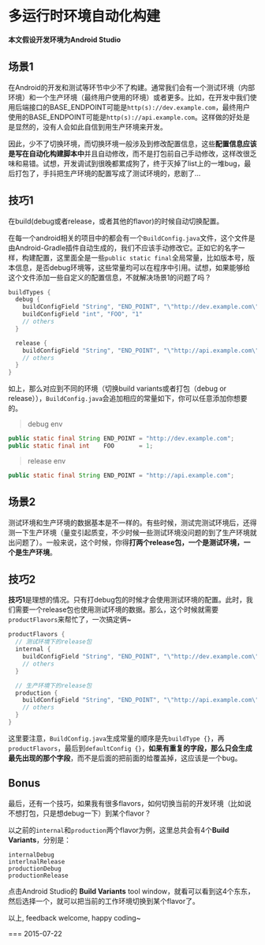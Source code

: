 多运行时环境自动化构建
===

**本文假设开发环境为Android Studio**

## 场景1
在Android的开发和测试等环节中少不了构建。通常我们会有一个测试环境（内部环境）和一个生产环境（最终用户使用的环境）或者更多。比如，在开发中我们使用后端接口的BASE_ENDPOINT可能是``http(s)://dev.example.com``，最终用户使用的BASE_ENDPOINT可能是``http(s)://api.example.com``。这样做的好处是是显然的，没有人会如此自信到用生产环境来开发。

因此，少不了切换环境，而切换环境一般涉及到修改配置信息，这些**配置信息应该是写在自动化构建脚本中**并且自动修改，而不是打包前自己手动修改，这样改很乏味和易错。试想，开发调试到很晚都累成狗了，终于灭掉了list上的一堆bug，最后打包了，手抖把生产环境的配置写成了测试环境的，悲剧了...

## 技巧1
在build(debug或者release，或者其他的flavor)的时候自动切换配置。

在每一个android相关的项目中的都会有一个``BuildConfig.java``文件，这个文件是由Android-Gradle插件自动生成的，我们不应该手动修改它。正如它的名字一样，构建配置，这里面全是一些``public static final``全局常量，比如版本号，版本信息，是否debug环境等，这些常量均可以在程序中引用。试想，如果能够给这个文件添加一些自定义的配置信息，不就解决场景1的问题了吗？

```groovy
buildTypes {
  debug {
    buildConfigField "String", "END_POINT", "\"http://dev.example.com\""
    buildConfigField "int", "FOO", "1"
    // others
  }

  release {
    buildConfigField "String", "END_POINT", "\"http://api.example.com\""
    // others
  }
}
```

如上，那么对应到不同的环境（切换build variants或者打包（debug or release）），``BuildConfig.java``会追加相应的常量如下，你可以任意添加你想要的。

> debug env

```java
public static final String END_POINT = "http://dev.example.com";
public static final int    FOO       = 1;
```

> release env

```java
public static final String END_POINT = "http://api.example.com";
```

## 场景2
测试环境和生产环境的数据基本是不一样的。有些时候，测试完测试环境后，还得测一下生产环境（量变引起质变，不少时候一些测试环境没问题的到了生产环境就出问题了）。一般来说，这个时候，你得**打两个release包，一个是测试环境，一个是生产环境**。

## 技巧2
**技巧1**是理想的情况。只有打debug包的时候才会使用测试环境的配置。此时，我们需要一个release包也使用测试环境的数据。那么，这个时候就需要``productFlavors``来帮忙了，一次搞定俩~

```groovy
productFlavors {
  // 测试环境下的release包
  internal {
    buildConfigField "String", "END_POINT", "\"http://dev.example.com\""
    // others
  }

  // 生产环境下的release包
  production {
    buildConfigField "String", "END_POINT", "\"http://api.example.com\""
    // others
  }
}
```

这里要注意，``BuildConfig.java``生成常量的顺序是先``buildType {}``，再``productFlavors``，最后到``defaultConfig {}``，**如果有重复的字段，那么只会生成最先出现的那个字段**，而不是后面的把前面的给覆盖掉，这应该是一个bug。

## Bonus
最后，还有一个技巧，如果我有很多flavors，如何切换当前的开发环境（比如说不想打包，只是想debug一下）到某个flavor？

以之前的``internal``和``production``两个flavor为例，这里总共会有4个**Build Variants**，分别是：

```
internalDebug
interlnalRelease
productionDebug
productionRelease
```

点击Android Studio的 **Build Variants** tool window，就看可以看到这4个东东，然后选择一个，就可以把当前的工作环境切换到某个flavor了。


以上, feedback welcome, happy coding~

===
2015-07-22

